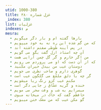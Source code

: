 ```yaml
---
utid: 1000-380
title: غزل شماره ۳۸۰
_index: 380
list: غزلیات
indexes: م
mesra:
  - بارها گفته ام و بار دگر میگویم
  - که من گم شده این ره نه به خود میپویم
  - در پس آینه طوطی صفتم داشته اند
  - آن چه استاد ازل گفت بگو می گویم
  - من اگر خارم و گر گل چمن آرایی هست
  - که از آن دست که او می پروردم می رویم
  - دوستان عیب من بیدل حیران مکنید
  - گوهری دارم و صاحب نظری می جویم
  - گر چه با دلق ملمّع می گلگون عیب است
  - مکنم عیب کزو رنگ ریا میشویم
  - خنده و گریه عشّاق ز جایی دگر است
  - میسرایم به شب و وقت سحر می مویم
  - حافظم گفت که خاک در میخانه مبوی
  - گو مکن عیب که من مشک ختن میبویم
---
```

